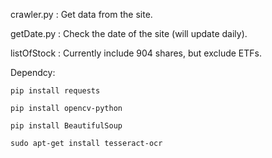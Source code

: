 crawler.py : Get data from the site.

getDate.py : Check the date of the site (will update daily).

listOfStock : Currently include 904 shares, but exclude ETFs.

Dependcy:

    pip install requests
    
    pip install opencv-python

    pip install BeautifulSoup

    sudo apt-get install tesseract-ocr
